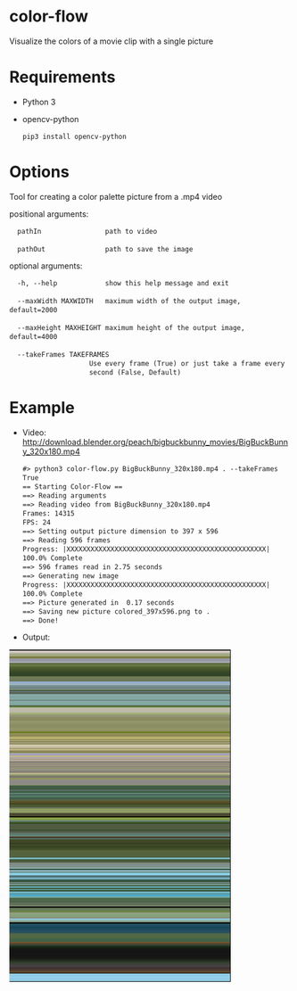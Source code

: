# color-flow
Visualize the colors of a movie clip with a single picture

# Requirements

* Python 3
* opencv-python

      pip3 install opencv-python

# Options
Tool for creating a color palette picture from a .mp4 video

positional arguments:

      pathIn                path to video
  
      pathOut               path to save the image

optional arguments:

      -h, --help            show this help message and exit
  
      --maxWidth MAXWIDTH   maximum width of the output image, default=2000

      --maxHeight MAXHEIGHT maximum height of the output image, default=4000

      --takeFrames TAKEFRAMES
                        Use every frame (True) or just take a frame every
                        second (False, Default)

# Example

* Video: http://download.blender.org/peach/bigbuckbunny_movies/BigBuckBunny_320x180.mp4

      #> python3 color-flow.py BigBuckBunny_320x180.mp4 . --takeFrames True
      == Starting Color-Flow ==
      ==> Reading arguments
      ==> Reading video from BigBuckBunny_320x180.mp4
      Frames: 14315
      FPS: 24
      ==> Setting output picture dimension to 397 x 596
      ==> Reading 596 frames
      Progress: |XXXXXXXXXXXXXXXXXXXXXXXXXXXXXXXXXXXXXXXXXXXXXXXXXX| 100.0% Complete
      ==> 596 frames read in 2.75 seconds
      ==> Generating new image
      Progress: |XXXXXXXXXXXXXXXXXXXXXXXXXXXXXXXXXXXXXXXXXXXXXXXXXX| 100.0% Complete
      ==> Picture generated in  0.17 seconds
      ==> Saving new picture colored_397x596.png to .
      ==> Done!
    
* Output:

![Example output image](https://raw.githubusercontent.com/ehni/color-flow/master/colored_397x596.png)
